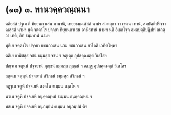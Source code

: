 <h1>(๑๓) ๓. ทานวคฺควณฺณนา</h1>
<p> ตติยสฺส  ปฐเม ติ ทิยฺยนกวเสน ทานานิ, เทยฺยธมฺมเสฺสตํ นามํฯ สวตฺถุกา วา เจตนา ทานํ, สมฺปตฺติปริจฺจาคเสฺสตํ นามํฯ นฺติ จตฺตาโร ปจฺจยา ทิยฺยนกวเสน อามิสทานํ นามฯ นฺติ อิเธกโจฺจ อมตปตฺติปฎิปทํ กเถตฺวา เทติ, อิทํ ธมฺมทานํ นามฯ</p>


<p> ทุติเย  จตฺตาโร ปจฺจยา ยชนกวเสน  นาม  ยชนกวเสน ยาโคติ เวทิตโพฺพฯ</p>


<p> ตติเย อามิสสฺส จชนํ  ธมฺมสฺส จชนํ ฯ จตุเตฺถ อุปสคฺคมตฺตํ วิเสโสฯ</p>


<p> ปญฺจเม จตุนฺนํ ปจฺจยานํ ภุญฺชนํ  ธมฺมสฺส ภุญฺชนํ ฯ ฉเฎฺฐ อุปสคฺคมตฺตํ วิเสโสฯ</p>


<p> สตฺตเม จตุนฺนํ ปจฺจยานํ สํวิภชนํ  ธมฺมสฺส สํวิภชนํ ฯ</p>


<p> อฎฺฐเม จตูหิ ปจฺจเยหิ สงฺคโห  ธเมฺมน สงฺคโห ฯ</p>


<p> นวเม  จตูหิ ปจฺจเยหิ อนุคฺคณฺหนํ  ธเมฺมน อนุคฺคณฺหนํ ฯ</p>


<p> ทสเม จตูหิ ปจฺจเยหิ อนุกมฺปนํ  ธเมฺมน อนุกมฺปนํ ติฯ</p>

</p>






